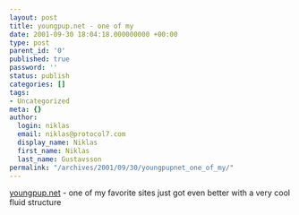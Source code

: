 ```yaml
---
layout: post
title: youngpup.net - one of my
date: 2001-09-30 18:04:18.000000000 +00:00
type: post
parent_id: '0'
published: true
password: ''
status: publish
categories: []
tags:
- Uncategorized
meta: {}
author:
  login: niklas
  email: niklas@protocol7.com
  display_name: Niklas
  first_name: Niklas
  last_name: Gustavsson
permalink: "/archives/2001/09/30/youngpupnet_one_of_my/"
---
```

[youngpup.net](http://youngpup.net/) - one of my favorite sites just got even better with a very cool fluid structure

